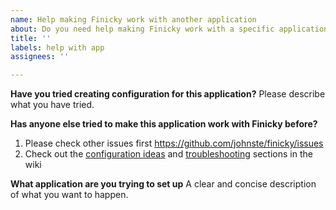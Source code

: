 ```yaml
---
name: Help making Finicky work with another application
about: Do you need help making Finicky work with a specific application?
title: ''
labels: help with app
assignees: ''

---
```


**Have you tried creating configuration for this application?**
Please describe what you have tried.

**Has anyone else tried to make this application work with Finicky before?**
1. Please check other issues first https://github.com/johnste/finicky/issues
2. Check out the [configuration ideas](https://github.com/johnste/finicky/wiki/Configuration-ideas) and [troubleshooting](https://github.com/johnste/finicky/wiki/Troubleshooting-&-Tips) sections in the wiki

**What application are you trying to set up**
A clear and concise description of what you want to happen.
